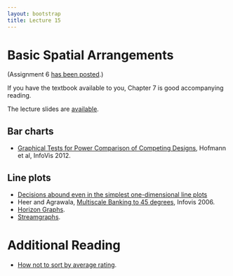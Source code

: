 ```yaml
---
layout: bootstrap
title: Lecture 15
---
```


# Basic Spatial Arrangements

(Assignment 6 [has been posted](assignment_6/).)

If you have the textbook available to you, Chapter 7 is good
accompanying reading.

The lecture slides are
[available](slides/basic-spatial-arrangements.pdf).

## Bar charts

- [Graphical Tests for Power Comparison of Competing Designs](http://web.cse.ohio-state.edu/~machiraju.1/teaching/CSE5544/Visweek2012/infovis/papers/hofmann.pdf),
  Hofmann et al, InfoVis 2012.

## Line plots

- [Decisions abound even in the simplest one-dimensional line plots](lecture-extras/lecture15/one-d-plot.html)
- Heer and Agrawala, [Multiscale Banking to 45 degrees](http://vis.stanford.edu/papers/banking),
  Infovis 2006.
- [Horizon Graphs](http://vis.berkeley.edu/papers/horizon/).
- [Streamgraphs](http://www.leebyron.com/else/streamgraph/).



# Additional Reading

* [How not to sort by average rating](https://www.evanmiller.org/how-not-to-sort-by-average-rating.html).
